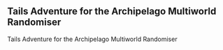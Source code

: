 ## Tails Adventure for the Archipelago Multiworld Randomiser

Tails Adventure for the Archipelago Multiworld Randomiser
